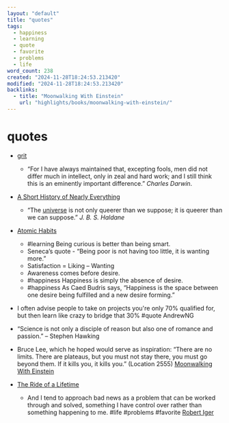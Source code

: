 ```yaml
---
layout: "default"
title: "quotes"
tags:
  - happiness
  - learning
  - quote
  - favorite
  - problems
  - life
word_count: 238
created: "2024-11-28T18:24:53.213420"
modified: "2024-11-28T18:24:53.213420"
backlinks:
  - title: "Moonwalking With Einstein"
    url: "highlights/books/moonwalking-with-einstein/"
---
```

# quotes

- [grit](docs/highlights/books/grit/index/)
  - “For I have always maintained that, excepting fools, men did not differ much in intellect, only in zeal and hard work; and I still think this is an eminently important difference.” *Charles Darwin*.

- [A Short History of Nearly Everything](docs/highlights/books/a-short-history-of-nearly-everything/index/)
  - “The [universe](docs/universe/index/) is not only queerer than we suppose; it is queerer than we can suppose.” *J. B. S. Haldane*

- [Atomic Habits](logseq/bak/highlights/books/atomic-habits/2025-06-25t18_36_37332zdesktop/)
  - #learning Being curious is better than being smart.
  - Seneca’s quote - “Being poor is not having too little, it is wanting more.”
  - Satisfaction = Liking – Wanting
  - Awareness comes before desire.
  - #happiness Happiness is simply the absence of desire.
  - #happiness As Caed Budris says, “Happiness is the space between one desire being fulfilled and a new desire forming.”

- I often advise people to take on projects you're only 70% qualified for, but then learn like crazy to bridge that 30% #quote AndrewNG

- “Science is not only a disciple of reason but also one of romance and passion.” – Stephen Hawking
- Bruce Lee, which he hoped would serve as inspiration: “There are no limits. There are plateaus, but you must not stay there, you must go beyond them. If it kills you, it kills you.” (Location 2555) [Moonwalking With Einstein](docs/highlights/books/moonwalking-with-einstein/index/)

- [The Ride of a Lifetime](docs/highlights/books/the-ride-of-a-lifetime/index/)
  - And I tend to approach bad news as a problem that can be worked through and solved, something I have control over rather than something happening to me. #life #problems #favorite [Robert Iger](docs/robert-iger/index/)